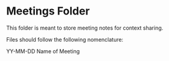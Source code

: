 # Meetings Folder

This folder is meant to store meeting notes for context sharing.

Files should follow the following nomenclature:

YY-MM-DD Name of Meeting

